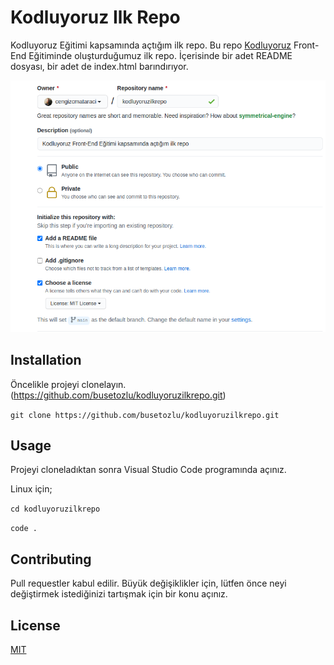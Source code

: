 # Kodluyoruz Ilk Repo

Kodluyoruz Eğitimi kapsamında açtığım ilk repo. Bu repo [Kodluyoruz](https://kodluyoruz.org/tr/kodluyoruz/) Front-End Eğitiminde oluşturduğumuz ilk repo. İçerisinde bir adet README dosyası, bir adet de index.html barındırıyor.

![image](https://raw.githubusercontent.com/Kodluyoruz/taskforce/main/git/odev1/figures/github.png)

## Installation

Öncelikle projeyi clonelayın. (https://github.com/busetozlu/kodluyoruzilkrepo.git)

`git clone https://github.com/busetozlu/kodluyoruzilkrepo.git`

## Usage

Projeyi cloneladıktan sonra Visual Studio Code programında açınız.

Linux için;

`cd kodluyoruzilkrepo`

`code .`

## Contributing

Pull requestler kabul edilir. Büyük değişiklikler için, lütfen önce neyi değiştirmek istediğinizi tartışmak için bir konu açınız.

## License

[MIT](http://choosealicense.com/licenses/mit/)


